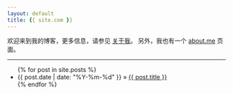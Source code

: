 ```yaml
---
layout: default
title: {{ site.com }}
---
```


欢迎来到我的博客，更多信息，请参见 [关于我](/about.html)。 另外，我也有一个 [about.me](http://about.me/dujinfang) 页面。

<hr>

<ul class="posts">
  {% for post in site.posts %}
    <li><span>{{ post.date | date: "%Y-%m-%d" }}</span> &raquo; <a href="{{ post.url }}">{{ post.title }}</a></li>
  {% endfor %}
</ul>
